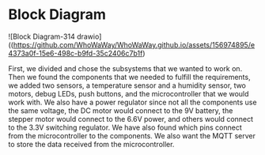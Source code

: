 # Block Diagram
![Block Diagram-314 drawio]((https://github.com/WhoWaWay/WhoWaWay.github.io/assets/156974895/e4373a0f-15e6-498c-b9fd-35c2406c7b1f)


First, we divided and chose the subsystems that we wanted to work on. Then we found the components that we needed to fulfill the requirements, we added two sensors, a temperature sensor and a humidity sensor, two motors, debug LEDs, push buttons, and the microcontroller that we would work with. We also have a power regulator since not all the components use the same voltage, the DC motor would connect to the 9V battery, the stepper motor would connect to the 6.6V power, and others would connect to the 3.3V switching regulator. We have also found which pins connect from the microcontroller to the components. We also want the MQTT server to store the data received from the microcontroller.

